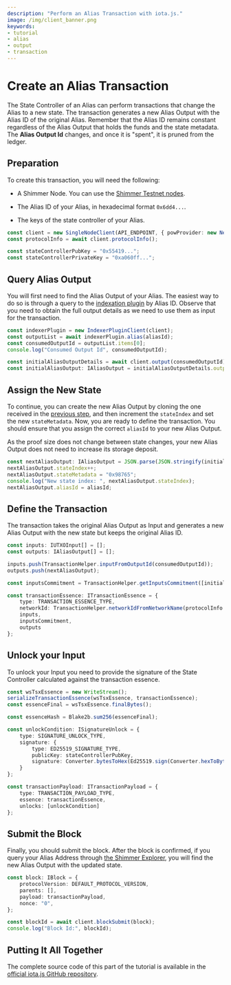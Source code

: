 ```yaml
---
description: "Perform an Alias Transaction with iota.js."
image: /img/client_banner.png
keywords:
- tutorial
- alias
- output
- transaction
---
```


# Create an Alias Transaction

The State Controller of an Alias can perform transactions that change the Alias to a new state. The transaction generates a new Alias Output with the Alias ID of the original Alias. Remember that the Alias ID remains constant regardless of the Alias Output that holds the funds and the state metadata. The **Alias Output Id** changes, and once it is "spent", it is pruned from the ledger.

## Preparation

To create this transaction, you will need the following:

* A Shimmer Node. You can use the [Shimmer Testnet nodes](https://api.testnet.shimmer.network).

* The Alias ID of your Alias, in hexadecimal format `0x6dd4...`.

* The keys of the state controller of your Alias.

```typescript
const client = new SingleNodeClient(API_ENDPOINT, { powProvider: new NeonPowProvider() });
const protocolInfo = await client.protocolInfo();

const stateControllerPubKey = "0x55419...";
const stateControllerPrivateKey = "0xa060ff...";
```

## Query Alias Output

You will first need to find the Alias Output of your Alias. The easiest way to do so is through a query to the [indexation plugin](https://wiki.iota.org/shimmer/inx-indexer/welcome/) by Alias ID. Observe that you need to obtain the full output details as we need to use them as input for the transaction.

```typescript
const indexerPlugin = new IndexerPluginClient(client);
const outputList = await indexerPlugin.alias(aliasId);
const consumedOutputId = outputList.items[0];
console.log("Consumed Output Id", consumedOutputId);

const initialAliasOutputDetails = await client.output(consumedOutputId);
const initialAliasOutput: IAliasOutput = initialAliasOutputDetails.output as IAliasOutput;
```

## Assign the New State

To continue, you can create the new Alias Output by cloning the one received in the [previous step](#query-alias-output), and then increment the `stateIndex` and set the new `stateMetadata`. Now, you are ready to define the transaction. You should ensure that you assign the correct `aliasId` to your new Alias Output.

As the proof size does not change between state changes, your new Alias Output does not need to increase its storage deposit.

```typescript
const nextAliasOutput: IAliasOutput = JSON.parse(JSON.stringify(initialAliasOutput));
nextAliasOutput.stateIndex++;
nextAliasOutput.stateMetadata = "0x98765";
console.log("New state index: ", nextAliasOutput.stateIndex);
nextAliasOutput.aliasId = aliasId;
```

## Define the Transaction

The transaction takes the original Alias Output as Input and generates a new Alias Output with the new state but keeps the original Alias ID.

```typescript
const inputs: IUTXOInput[] = [];
const outputs: IAliasOutput[] = [];

inputs.push(TransactionHelper.inputFromOutputId(consumedOutputId));
outputs.push(nextAliasOutput);

const inputsCommitment = TransactionHelper.getInputsCommitment([initialAliasOutput]);

const transactionEssence: ITransactionEssence = {
    type: TRANSACTION_ESSENCE_TYPE,
    networkId: TransactionHelper.networkIdFromNetworkName(protocolInfo.networkName),
    inputs,
    inputsCommitment,
    outputs
};
```

## Unlock your Input

To unlock your Input you need to provide the signature of the State Controller calculated against the transaction essence.

```typescript
const wsTsxEssence = new WriteStream();
serializeTransactionEssence(wsTsxEssence, transactionEssence);
const essenceFinal = wsTsxEssence.finalBytes();

const essenceHash = Blake2b.sum256(essenceFinal);

const unlockCondition: ISignatureUnlock = {
    type: SIGNATURE_UNLOCK_TYPE,
    signature: {
        type: ED25519_SIGNATURE_TYPE,
        publicKey: stateControllerPubKey,
        signature: Converter.bytesToHex(Ed25519.sign(Converter.hexToBytes(stateControllerPrivateKey), essenceHash), true)
    }
};

const transactionPayload: ITransactionPayload = {
    type: TRANSACTION_PAYLOAD_TYPE,
    essence: transactionEssence,
    unlocks: [unlockCondition]
};   
```

## Submit the Block

Finally, you should submit the block. After the block is confirmed, if you query your Alias Address through [the Shimmer Explorer](https://explorer.shimmer.network/shimmer), you will find the new Alias Output with the updated state.

```typescript
const block: IBlock = {
    protocolVersion: DEFAULT_PROTOCOL_VERSION,
    parents: [],
    payload: transactionPayload,
    nonce: "0",
};

const blockId = await client.blockSubmit(block);
console.log("Block Id:", blockId);
```

## Putting It All Together

The complete source code of this part of the tutorial is available in the [official iota.js GitHub repository](https://github.com/iotaledger/iota.js/blob/feat/stardust/packages/iota/examples/shimmer-alias-transaction-tutorial/src/alias-transaction.ts).
